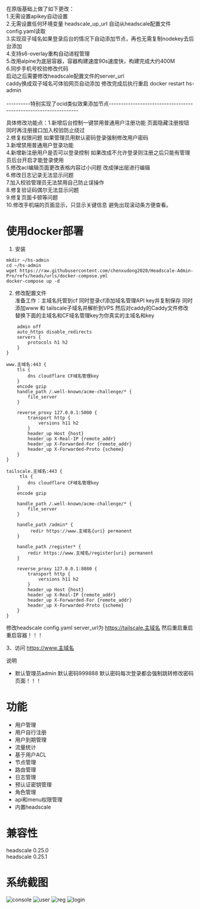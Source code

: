 在原版基础上做了如下更改：</br>
1.无需设置apikey自动设置 </br>
2.无需设置任何环境变量 headscale_up_url 自动从headscale配置文件config.yaml读取</br>
3.实现双子域名如果登录后台的情况下自动添加节点，再也无需复制nodekey去后台添加</br>
4.支持s6-overlay重构自动进程管理</br>
5.改用alpine为底层容器，容器构建速度90s速度快，构建完成大约400M</br>
6.同步手机号校验修改代码</br>
启动之后需要修改headscale配置文件的server_url</br>
caddy换成双子域名可体验网页自动添加 修改完成后执行重启 docker restart hs-admin</br>
</br>
----------特别实现了ocid类似效果添加节点-----------------------------------------------------------------

具体修改功能点：1.新增后台控制一键禁用普通用户注册功能 页面隐藏注册按钮 同时再注册接口加入校验防止绕过 </br>
	    2.修复权限问题 如果管理员用默认密码登录强制修改用户密码</br>
            3.新增禁用普通用户登录功能 </br>
	    4.新增新注册用户是否可以登录控制 如果改成不允许登录则注册之后只能有管理员后台开启才能登录使用</br>
            5.修改acl编辑页面更改表格内容过小问题 改成弹出层进行编辑</br>
	    6.修改日志记录无法显示问题</br>
            7.加入校验管理员无法禁用自己防止误操作</br>
	    8.修复验证码偶尔无法显示问题</br>
            9.修复页面卡顿等问题</br>
	    10.修改手机端的页面显示，只显示关键信息 避免出现滚动条方便查看。
</br> 

# 使用docker部署
1. 安装
```shell
mkdir ~/hs-admin
cd ~/hs-admin
wget https://raw.githubusercontent.com/chenxudong2020/Headscale-Admin-Pro/refs/heads/urls/docker-compose.yml
docker-compose up -d
```

2. 修改配置文件</br> 
准备工作：主域名托管到cf 同时登录cf添加域名管理API key并复制保存 同时添加www 和 tailscale子域名并解析到VPS
然后对caddy的Caddy文件修改 替换下面的主域名和CF域名管理key为你真实的主域名和key
``` {
    admin off
    auto_https disable_redirects
    servers {
        protocols h1 h2
    }
}

www.主域名:443 {
    tls {
		dns cloudflare CF域名管理key
	}
	encode gzip
    handle_path /.well-known/acme-challenge/* {
        file_server
    }

    reverse_proxy 127.0.0.1:5000 {
        transport http {
            versions h11 h2
        }
        header_up Host {host}
        header_up X-Real-IP {remote_addr}
        header_up X-Forwarded-For {remote_addr}
        header_up X-Forwarded-Proto {scheme}
    }
}

tailscale.主域名:443 {
     tls {
		dns cloudflare CF域名管理key
	}
	encode gzip

    handle_path /.well-known/acme-challenge/* {
        file_server
    }

    handle_path /admin* {
         redir https://www.主域名{uri} permanent
    }

    handle_path /register* {
        redir https://www.主域名/register{uri} permanent
    }

    reverse_proxy 127.0.0.1:8080 {
        transport http {
            versions h11 h2
        }
        header_up Host {host}
        header_up X-Real-IP {remote_addr}
        header_up X-Forwarded-For {remote_addr}
        header_up X-Forwarded-Proto {scheme}
    }
}
```

修改headscale config.yaml server_url为 https://tailscale.主域名
然后重启重启重启容器！！！

3、访问 https://www.主域名
    
说明   

- 默认管理员admin 默认密码999888 默认密码每次登录都会强制跳转修改密码页面！！！


# 功能
- 用户管理
- 用户自行注册
- 用户到期管理
- 流量统计
- 基于用户ACL
- 节点管理
- 路由管理
- 日志管理
- 预认证密钥管理
- 角色管理
- api和menu权限管理
- 内置headscale


# 兼容性
headscale 0.25.0   
headscale 0.25.1   



# 系统截图

![console](https://github.com/user-attachments/assets/6e25da2f-39f9-4217-b79e-344221c8f816)
![user](https://github.com/user-attachments/assets/1906c6ec-eb6f-44b1-af88-237ec16f1e99)
![reg](https://github.com/user-attachments/assets/59a43c57-682a-4cfd-83c0-8aa3d48a3d67)
![login](https://github.com/user-attachments/assets/e3d4029f-cc08-41e7-8dec-7cae4748a761)






